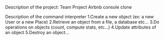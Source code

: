 Description of the project:
Team Project Airbnb console clone

Description of the command interpreter
1.Create a new object (ex: a new User or a new Place)
2.Retrieve an object from a file, a database etc…
3.Do operations on objects (count, compute stats, etc…)
4.Update attributes of an object
5.Destroy an object...
